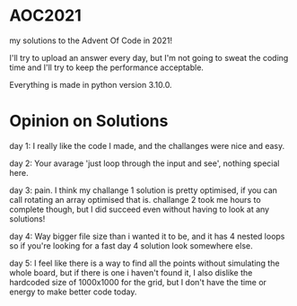 # AOC2021
my solutions to the Advent Of Code in 2021!

I'll try to upload an answer every day, but I'm not going to sweat the coding time and I'll try to keep the performance acceptable.

Everything is made in python version 3.10.0.

# Opinion on Solutions
day 1: I really like the code I made, and the challanges were nice and easy.

day 2: Your avarage 'just loop through the input and see', nothing special here.

day 3: pain. I think my challange 1 solution is pretty optimised, if you can call rotating an array optimised that is. challange 2 took me hours to complete though, but I did 
succeed even without having to look at any solutions!

day 4: Way bigger file size than i wanted it to be, and it has 4 nested loops so if you're looking for a fast day 4 solution look somewhere else.

day 5: I feel like there is a way to find all the points without simulating the whole board, but if there is one i haven't found it, I also dislike the hardcoded size of 1000x1000 for the grid, but I don't have the time or energy to make better code today.
